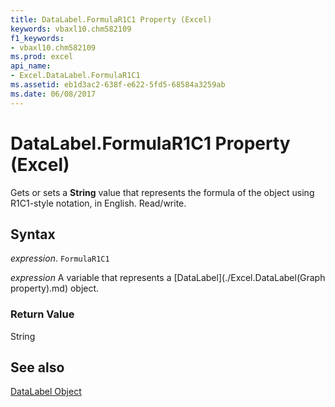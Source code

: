 ```yaml
---
title: DataLabel.FormulaR1C1 Property (Excel)
keywords: vbaxl10.chm582109
f1_keywords:
- vbaxl10.chm582109
ms.prod: excel
api_name:
- Excel.DataLabel.FormulaR1C1
ms.assetid: eb1d3ac2-638f-e622-5fd5-68584a3259ab
ms.date: 06/08/2017
---
```



# DataLabel.FormulaR1C1 Property (Excel)

Gets or sets a  **String** value that represents the formula of the object using R1C1-style notation, in English. Read/write.


## Syntax

 _expression_. `FormulaR1C1`

 _expression_ A variable that represents a [DataLabel](./Excel.DataLabel(Graph property).md) object.


### Return Value

String


## See also


[DataLabel Object](Excel.DataLabel(objec).md)

